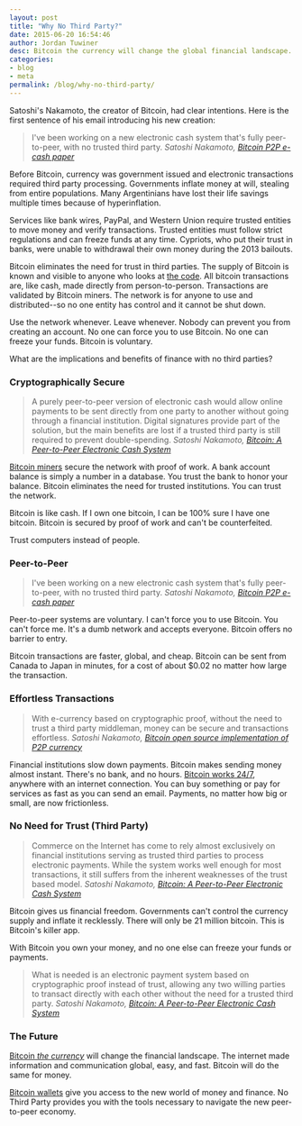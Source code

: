 ```yaml
---
layout: post
title: "Why No Third Party?"
date: 2015-06-20 16:54:46
author: Jordan Tuwiner
desc: Bitcoin the currency will change the global financial landscape. No Third Party provides you with the tools necessary to navigate the new P2P economy.
categories:
- blog
- meta
permalink: /blog/why-no-third-party/
---
```

Satoshi's Nakamoto, the creator of Bitcoin, had clear intentions. Here is the first sentence of his email introducing his new creation:
<blockquote>I've been working on a new electronic cash system that's fully
peer-to-peer, with no trusted third party.
<cite>Satoshi Nakamoto, <a href="http://satoshi.nakamotoinstitute.org/emails/cryptography/1/#selection-19.0-14.6">Bitcoin P2P e-cash paper</a></cite></blockquote>
Before Bitcoin, currency was government issued and electronic transactions required third party processing. Governments inflate money at will, stealing from entire populations. Many Argentinians have lost their life savings multiple times because of hyperinflation.

Services like bank wires, PayPal, and Western Union require trusted entities to move money and verify transactions. Trusted entities must follow strict regulations and can freeze funds at any time. Cypriots, who put their trust in banks, were unable to withdrawal their own money during the 2013 bailouts.

Bitcoin eliminates the need for trust in third parties. The supply of Bitcoin is known and visible to anyone who looks at <a href="https://github.com/bitcoin/bitcoin">the code</a>. All bitcoin transactions are, like cash, made directly from person-to-person. Transactions are validated by Bitcoin miners. The network is for anyone to use and distributed--so no one entity has control and it cannot be shut down.

Use the network whenever. Leave whenever. Nobody can prevent you from creating an account. No one can force you to use Bitcoin. No one can freeze your funds. Bitcoin is voluntary.

What are the implications and benefits of finance with no third parties?
<h3>Cryptographically Secure</h3>
<blockquote>A purely peer-to-peer version of electronic cash would allow online payments to be sent directly from one party to another without going through a financial institution. Digital signatures provide part of the solution, but the main benefits are lost if a trusted third party is still required to prevent double-spending.
<cite>Satoshi Nakamoto, <a href="http://nakamotoinstitute.org/bitcoin/#selection-37.4-37.325">Bitcoin: A Peer-to-Peer Electronic Cash System</a></cite></blockquote>
<a href="https://coincenter.org/2014/12/bitcoin-mining/">Bitcoin miners</a> secure the network with proof of work. A bank account balance is simply a number in a database. You trust the bank to honor your balance. Bitcoin eliminates the need for trusted institutions. You can trust the network.

Bitcoin is like cash. If I own one bitcoin, I can be 100% sure I have one bitcoin. Bitcoin is secured by proof of work and can't be counterfeited.

Trust computers instead of people.
<h3>Peer-to-Peer</h3>
<blockquote>I've been working on a new electronic cash system that's fully
peer-to-peer, with no trusted third party.
<cite>Satoshi Nakamoto, <a href="http://satoshi.nakamotoinstitute.org/emails/cryptography/1/#selection-19.0-14.6">Bitcoin P2P e-cash paper</a></cite></blockquote>
Peer-to-peer systems are voluntary. I can't force you to use Bitcoin. You can't force me. It's a dumb network and accepts everyone. Bitcoin offers no barrier to entry.

Bitcoin transactions are faster, global, and cheap. Bitcoin can be sent from Canada to Japan in minutes, for a cost of about $0.02 no matter how large the transaction.
<h3>Effortless Transactions</h3>
<blockquote>With e-currency based on cryptographic proof, without the need to trust a third party middleman, money can be secure and transactions effortless.
<cite>Satoshi Nakamoto, <a href="http://satoshi.nakamotoinstitute.org/posts/p2pfoundation/1/#selection-41.43-2.19">Bitcoin open source implementation of P2P currency</a></cite></blockquote>
Financial institutions slow down payments. Bitcoin makes sending money almost instant. There's no bank, and no hours. <a href="http://www.bitcoinuptime.com/">Bitcoin works 24/7</a>, anywhere with an internet connection. You can buy something or pay for services as fast as you can send an email. Payments, no matter how big or small, are now frictionless.
<h3>No Need for Trust (Third Party)</h3>
<blockquote>Commerce on the Internet has come to rely almost exclusively on financial institutions serving as trusted third parties to process electronic payments. While the system works well enough for most transactions, it still suffers from the inherent weaknesses of the trust based model.
<cite>Satoshi Nakamoto, <a href="http://nakamotoinstitute.org/bitcoin/#selection-45.4-45.286">Bitcoin: A Peer-to-Peer Electronic Cash System</a></cite></blockquote>
Bitcoin gives us financial freedom. Governments can't control the currency supply and inflate it recklessly. There will only be 21 million bitcoin. This is Bitcoin's killer app.

With Bitcoin you own your money, and no one else can freeze your funds or payments.
<blockquote>What is needed is an electronic payment system based on cryptographic proof instead of trust, allowing any two willing parties to transact directly with each other without the need for a trusted third party.
<cite>Satoshi Nakamoto, <a href="http://nakamotoinstitute.org/bitcoin/#selection-49.4-49.211">Bitcoin: A Peer-to-Peer Electronic Cash System</a></cite></blockquote>
<h3>The Future</h3>
<a href="http://bitstein.org/blog/bitcoin-the-currency/">Bitcoin<em> the currency</em></a> will change the financial landscape. The internet made information and communication global, easy, and fast. Bitcoin will do the same for money.

<a href="/wallets/">Bitcoin wallets</a> give you access to the new world of money and finance. No Third Party provides you with the tools necessary to navigate the new peer-to-peer economy.

[hampden]: https://github.com/jekyll/jekyll